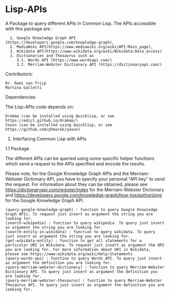 # Lisp-APIs

A Package to query different APIs in Common Lisp. The APIs accessible with this package are : 

      1. Google Knowledge Graph API (https://developers.google.com/knowledge-graph), 
      2. MediaWiki API(https://www.mediawiki.org/wiki/API:Main_page), 
      3. Wikidata API(https://www.wikidata.org/wiki/Wikidata:Data_access)
      3. Dictionaries and Thesaurus such as 
         3.1. Words API (https://www.wordsapi.com/)
         3.2. Merriam-Webster Dictionary API (https://dictionaryapi.com/)

Contributors:

    Dr. Remi van Trijp
    Martina Galletti
    
Dependencies

The Lisp-APIs code depends on:

    Drakma (can be installed using Quicklisp, or see https://edicl.github.io/drakma/)
    Yason (can be installed using Quicklisp, or see https://github.com/phmarek/yason)

1. Interfacing Common Lisp with APIs

1.1 Package

The different APIs can be queried using some specific helper functions which send a request to the APIs specified and encode the results. 

Please note, for the Google Knowledge Graph APIs and the Merriam-Webster Dictionary API, you have to specify your personal "API key" to send the request. For information about they can be obtained, please see https://dictionaryapi.com/register/index for the Merriam-Webster Dictionary and https://developers.google.com/knowledge-graph/how-tos/authorizing for the Google Knowledge Graph API. 

    (query-google-knowledge-graph) : function to query Google Knowledge Graph APIs. To request just insert as argument the string you are looking for. 
    (search-wikipedia) : function to query wikipedia. To query just insert as argument the string you are looking for. 
    (search-entity-in-wikidata) : function to query wikidata. To query just insert as argument the string you are looking for. 
    (get-wikidata-entity) : function to get all statements for a particular URI in Wikidata. To request just insert as argument the URI you are looking for. For more information about URI in Wikidata, please see https://www.wikidata.org/wiki/Help:Statements 
    (query-words-api) : function to query Words API. To query just insert as argument the definition you are looking for. 
    (query-merriam-webster-dictionary) : function to query Merriam-Webster Dictionary API. To query just insert as argument the definition you are looking for. 
    (query-merriam-webster-thesaurus) : function to query Merriam-Webster Thesaurus API. To query just insert as argument the definition you are looking for. 
    



